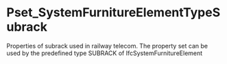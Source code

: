 # Pset_SystemFurnitureElementTypeSubrack

Properties of subrack used in railway telecom. The property set can be used by the predefined type SUBRACK of IfcSystemFurnitureElement<!-- end of definition -->
